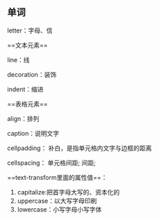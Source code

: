 ## 单词

letter：字母、信

==文本元素==

line：线

decoration：装饰

indent：缩进

==表格元素==

align：排列

caption：说明文字

cellpadding： 补白，是指单元格内文字与边框的距离

cellspacing： 单元格间距; 间距; 





==text-transform里面的属性值==：

1. capitalize:把首字母大写的、资本化的
2. uppercase：以大写字母印刷
3. lowercase：小写字母小写字体







